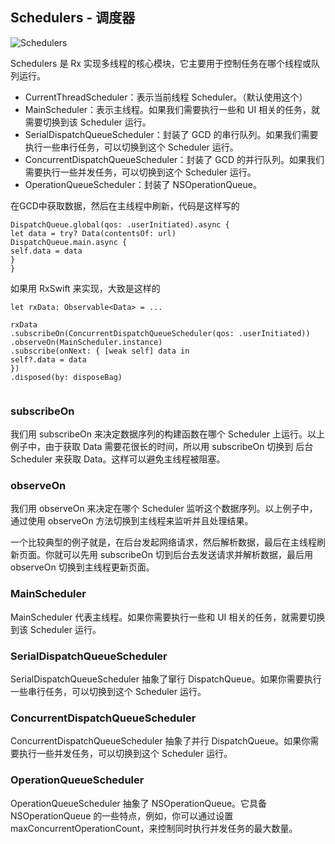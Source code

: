 ## Schedulers - 调度器 
 
  ![Schedulers](https://github.com/SunshineBrother/JHBlog/blob/master/RxSwift学习/rxswift图片/Schedulers.png)
 
 Schedulers 是 Rx 实现多线程的核心模块，它主要用于控制任务在哪个线程或队列运行。
 
 
 - CurrentThreadScheduler：表示当前线程 Scheduler。（默认使用这个）
 - MainScheduler：表示主线程。如果我们需要执行一些和 UI 相关的任务，就需要切换到该 Scheduler 运行。
 - SerialDispatchQueueScheduler：封装了 GCD 的串行队列。如果我们需要执行一些串行任务，可以切换到这个 Scheduler 运行。
 - ConcurrentDispatchQueueScheduler：封装了 GCD 的并行队列。如果我们需要执行一些并发任务，可以切换到这个 Scheduler 运行。
 - OperationQueueScheduler：封装了 NSOperationQueue。
 
 
 
 
在GCD中获取数据，然后在主线程中刷新，代码是这样写的
```
DispatchQueue.global(qos: .userInitiated).async {
let data = try? Data(contentsOf: url)
DispatchQueue.main.async {
self.data = data
}
}

```

如果用 RxSwift 来实现，大致是这样的
 
```
let rxData: Observable<Data> = ...

rxData
.subscribeOn(ConcurrentDispatchQueueScheduler(qos: .userInitiated))
.observeOn(MainScheduler.instance)
.subscribe(onNext: { [weak self] data in
self?.data = data
})
.disposed(by: disposeBag)
 
```

### subscribeOn

我们用 subscribeOn 来决定数据序列的构建函数在哪个 Scheduler 上运行。以上例子中，由于获取 Data 需要花很长的时间，所以用 subscribeOn 切换到 后台 Scheduler 来获取 Data。这样可以避免主线程被阻塞。

### observeOn

我们用 observeOn 来决定在哪个 Scheduler 监听这个数据序列。以上例子中，通过使用 observeOn 方法切换到主线程来监听并且处理结果。

一个比较典型的例子就是，在后台发起网络请求，然后解析数据，最后在主线程刷新页面。你就可以先用 subscribeOn 切到后台去发送请求并解析数据，最后用 observeOn 切换到主线程更新页面。


### MainScheduler

MainScheduler 代表主线程。如果你需要执行一些和 UI 相关的任务，就需要切换到该 Scheduler 运行。 


### SerialDispatchQueueScheduler

SerialDispatchQueueScheduler 抽象了窜行 DispatchQueue。如果你需要执行一些串行任务，可以切换到这个 Scheduler 运行。

 
 ### ConcurrentDispatchQueueScheduler

ConcurrentDispatchQueueScheduler 抽象了并行 DispatchQueue。如果你需要执行一些并发任务，可以切换到这个 Scheduler 运行。



### OperationQueueScheduler

OperationQueueScheduler 抽象了 NSOperationQueue。它具备 NSOperationQueue 的一些特点，例如，你可以通过设置 maxConcurrentOperationCount，来控制同时执行并发任务的最大数量。 









